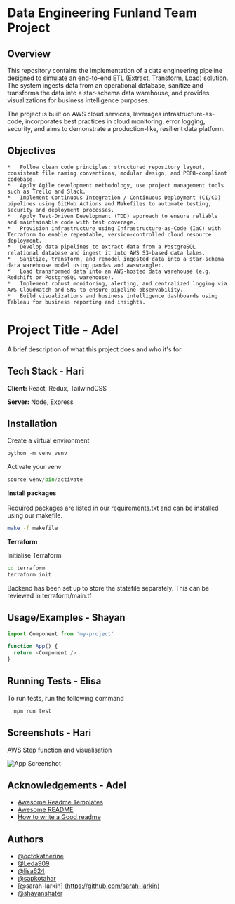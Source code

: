 # Data Engineering Funland Team Project

## Overview

This repository contains the implementation of a data engineering pipeline designed to simulate an end-to-end ETL (Extract, Transform, Load) solution. The system ingests data from an operational database, sanitize and transforms the data into a star-schema data warehouse, and provides visualizations for business intelligence purposes.

The project is built on AWS cloud services, leverages infrastructure-as-code, incorporates best practices in cloud monitoring, error logging, security, and aims to demonstrate a production-like, resilient data platform.

## Objectives

    *   Follow clean code principles: structured repository layout, consistent file naming conventions, modular design, and PEP8-compliant codebase.
    *   Apply Agile development methodology, use project management tools such as Trello and Slack.
    *   Implement Continuous Integration / Continuous Deployment (CI/CD) pipelines using GitHub Actions and Makefiles to automate testing, security and deployment processes.
    *   Apply Test-Driven Development (TDD) approach to ensure reliable and maintainable code with test coverage.
    *   Provision infrastructure using Infrastructure-as-Code (IaC) with Terraform to enable repeatable, version-controlled cloud resource deployment.
    *   Develop data pipelines to extract data from a PostgreSQL relational database and ingest it into AWS S3-based data lakes.
    *   Sanitize, transform, and remodel ingested data into a star-schema data warehouse model using pandas and awswrangler.
    *   Load transformed data into an AWS-hosted data warehouse (e.g. Redshift or PostgreSQL warehouse).
    *   Implement robust monitoring, alerting, and centralized logging via AWS CloudWatch and SNS to ensure pipeline observability.
    *   Build visualizations and business intelligence dashboards using Tableau for business reporting and insights.


# Project Title - Adel

A brief description of what this project does and who it's for


## Tech Stack - Hari

**Client:** React, Redux, TailwindCSS

**Server:** Node, Express


## Installation 

Create a virtual environment 

```python 
python -m venv venv 
```
Activate your venv

```python 
source venv/bin/activate
```
**Install packages** <br><br>
Required packages are listed in our requirements.txt and can be installed using our makefile. 

```bash
make -f makefile
``` 

**Terraform** 

Initialise Terraform 

```bash
cd terraform
terraform init 
```
Backend has been set up to store the statefile separately. This can be reviewed in terraform/main.tf

    
## Usage/Examples  - Shayan

```javascript
import Component from 'my-project'

function App() {
  return <Component />
}
```


## Running Tests - Elisa

To run tests, run the following command

```bash
  npm run test
```


## Screenshots - Hari
AWS Step function and visualisation

![App Screenshot](https://via.placeholder.com/468x300?text=App+Screenshot+Here)


## Acknowledgements - Adel

 - [Awesome Readme Templates](https://awesomeopensource.com/project/elangosundar/awesome-README-templates)
 - [Awesome README](https://github.com/matiassingers/awesome-readme)
 - [How to write a Good readme](https://bulldogjob.com/news/449-how-to-write-a-good-readme-for-your-github-project)


## Authors

- [@octokatherine](https://www.github.com/octokatherine)
- [@Leda909](https://github.com/Leda909)
- [@lisa624](https://github.com/lisa624)
- [@sapkotahar](https://github.com/sapkotahari)
- [@sarah-larkin] (https://github.com/sarah-larkin)
- [@shayanshater](https://github.com/shayanshater)




